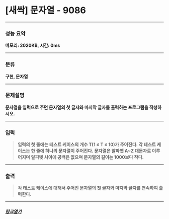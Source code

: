 # [새싹] 문자열 - 9086
___
### **성능 요약**  
**메모리: 2020KB, 시간: 0ms**
___
### **분류**
**구현, 문자열**
___
### **문제설명**  
**문자열을 입력으로 주면 문자열의 첫 글자와 마지막 글자를 출력하는 프로그램을 작성하시오.**
___
### **입력**  
 > **입력의 첫 줄에는 테스트 케이스의 개수 T(1 ≤ T ≤ 10)가 주어진다. 각 테스트 케이스는 한 줄에 하나의 문자열이 주어진다. 문자열은 알파벳 A~Z 대문자로 이루어지며 알파벳 사이에 공백은 없으며 문자열의 길이는 1000보다 작다.**
 
 ___
### **출력**  
 > **각 테스트 케이스에 대해서 주어진 문자열의 첫 글자와 마지막 글자를 연속하여 출력한다.**
 
 ____
 ##### [*링크열기*](https://www.acmicpc.net/problem/9086)